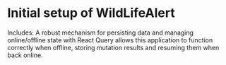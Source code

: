 # Initial setup of WildLifeAlert

Includes: A robust mechanism for persisting data and managing online/offline state with React Query allows this application to function correctly when offline, storing mutation results and resuming them when back online.

